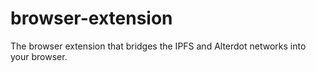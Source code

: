 # browser-extension
The browser extension that bridges the IPFS and Alterdot networks into your browser.
